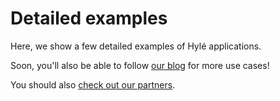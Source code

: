 # Detailed examples

Here, we show a few detailed examples of Hylé applications.

Soon, you'll also be able to follow [our blog](https://blog.hyle.eu) for more use cases!

You should also [check out our partners](https://blog.hyle.eu/tag/partnership/).